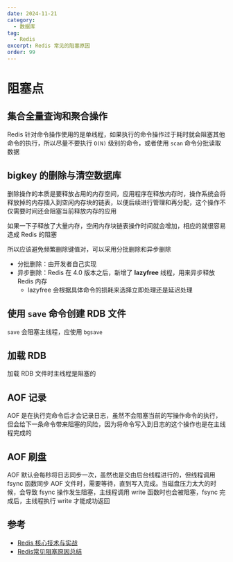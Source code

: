 ```yaml
---
date: 2024-11-21
category:
  - 数据库
tag:
  - Redis
excerpt: Redis 常见的阻塞原因
order: 99
---
```


# 阻塞点

## 集合全量查询和聚合操作

Redis 针对命令操作使用的是单线程，如果执行的命令操作过于耗时就会阻塞其他命令的执行，所以尽量不要执行 `O(N)` 级别的命令，或者使用 `scan` 命令分批读取数据

## bigkey 的删除与清空数据库

删除操作的本质是要释放占用的内存空间，应用程序在释放内存时，操作系统会将释放掉的内存插入到空闲内存块的链表，以便后续进行管理和再分配，这个操作不仅需要时间还会阻塞当前释放内存的应用

如果一下子释放了大量内存，空闲内存块链表操作时间就会增加，相应的就很容易造成 Redis 的阻塞

所以应该避免频繁删除键值对，可以采用分批删除和异步删除

- 分批删除：由开发者自己实现
- 异步删除：Redis 在 4.0 版本之后，新增了 **lazyfree** 线程，用来异步释放 Redis 内存
  - lazyfree 会根据具体命令的损耗来选择立即处理还是延迟处理

## 使用 `save` 命令创建 RDB 文件

`save` 会阻塞主线程，应使用 `bgsave`

## 加载 RDB

加载 RDB 文件时主线程是阻塞的

## AOF 记录

AOF 是在执行完命令后才会记录日志，虽然不会阻塞当前的写操作命令的执行，但会给下一条命令带来阻塞的风险，因为将命令写入到日志的这个操作也是在主线程完成的

## AOF 刷盘

AOF 默认会每秒将日志同步一次，虽然也是交由后台线程进行的，但线程调用 fsync 函数同步 AOF 文件时，需要等待，直到写入完成。当磁盘压力太大的时候，会导致 fsync 操作发生阻塞，主线程调用 write 函数时也会被阻塞，fsync 完成后，主线程执行 write 才能成功返回

## 参考

- [Redis 核心技术与实战](https://time.geekbang.org/column/intro/329)
- [Redis常见阻塞原因总结](https://javaguide.cn/database/redis/redis-common-blocking-problems-summary.html)
